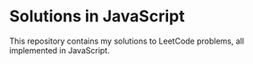 # Solutions in JavaScript

This repository contains my solutions to LeetCode problems, all implemented in JavaScript.

